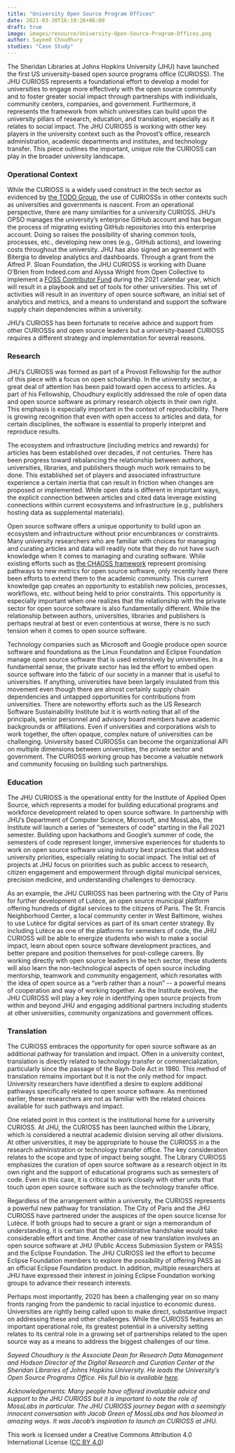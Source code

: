 ```yaml
---
title: "University Open Source Program Offices"
date: 2021-03-30T16:19:26+06:00
draft: true
image: images/resource/University-Open-Source-Program-Offices.png
author: Sayeed Choudhury
studies: "Case Study"
---
```



The Sheridan Libraries at Johns Hopkins University (JHU) have launched the first US university-based open source programs office (CURIOSS). The JHU CURIOSS represents a foundational effort to develop a model for universities to engage more effectively with the open source community and to foster greater social impact through partnerships with individuals, community centers, companies, and government. Furthermore, it represents the framework from which universities can build upon the university pillars of research, education, and translation, especially as it relates to social impact. The JHU CURIOSS is working with other key players in the university context such as the Provost’s office, research administration, academic departments and institutes, and technology transfer. This piece outlines the important, unique role the CURIOSS can play in the broader university landscape.


### Operational Context

While the CURIOSS is a widely used construct in the tech sector as evidenced by [the TODO Group](https://todogroup.org/), the use of CURIOSSs in other contexts such as universities and governments is nascent. From an operational perspective, there are many similarities for a university CURIOSS. JHU’s OPSO manages the university’s enterprise GitHub account and has begun the process of migrating existing GitHub repositories into this enterprise account. Doing so raises the possibility of sharing common tools, processes, etc., developing new ones (e.g., GitHub actions), and lowering costs throughout the university. JHU has also signed an agreement with Bitergia to develop analytics and dashboards. Through a grant from the Alfred P. Sloan Foundation, the JHU CURIOSS is working with Duane O’Brien from Indeed.com and Alyssa Wright from Open Collective to implement a [FOSS Contributor Fund](https://engineering.indeedblog.com/blog/2019/11/foss-fund-adopters/) during the 2021 calendar year, which will result in a playbook and set of tools for other universities. This set of activities will result in an inventory of open source software, an initial set of analytics and metrics, and a means to understand and support the software supply chain dependencies within a university. 

JHU’s CURIOSS has been fortunate to receive advice and support from other CURIOSSs and open source leaders but a university-based CURIOSS requires a different strategy and implementation for several reasons. 


### Research

JHU’s CURIOSS was formed as part of a Provost Fellowship for the author of this piece with a focus on open scholarship. In the university sector, a great deal of attention has been paid toward open access to articles. As part of his Fellowship, Choudhury explicitly addressed the role of open data and open source software as primary research objects in their own right. This emphasis is especially important in the context of reproducibility. There is growing recognition that even with open access to articles and data, for certain disciplines, the software is essential to properly interpret and reproduce results. 

The ecosystem and infrastructure (including metrics and rewards) for articles has been established over decades, if not centuries. There has been progress toward rebalancing the relationship between authors, universities, libraries, and publishers though much work remains to be done. This established set of players and associated infrastructure experience a certain inertia that can result in friction when changes are proposed or implemented. While open data is different in important ways, the explicit connection between articles and cited data leverage existing connections within current ecosystems and infrastructure (e.g., publishers hosting data as supplemental materials). 

Open source software offers a unique opportunity to build upon an ecosystem and infrastructure without prior encumbrances or constraints. Many university researchers who are familiar with choices for managing and curating articles and data will readily note that they do not have such knowledge when it comes to managing and curating software. While existing efforts such as [the CHAOSS framework](https://chaoss.community) represent promising pathways to new metrics for open source software, only recently have there been efforts to extend them to the academic community. This current knowledge gap creates an opportunity to establish new policies, processes, workflows, etc. without being held to prior constraints. This opportunity is especially important when one realizes that the relationship with the private sector for open source software is also fundamentally different. While the relationship between authors, universities, libraries and publishers is perhaps neutral at best or even contentious at worse, there is no such tension when it comes to open source software. 

Technology companies such as Microsoft and Google produce open source software and foundations as the Linux Foundation and Eclipse Foundation manage open source software that is used extensively by universities. In a fundamental sense, the private sector has led the effort to embed open source software into the fabric of our society in a manner that is useful to universities. If anything, universities have been largely insulated from this movement even though there are almost certainly supply chain dependencies and untapped opportunities for contributions from universities. There are noteworthy efforts such as the US Research Software Sustainability Institute but it is worth noting that all of the principals, senior personnel and advisory board members have academic backgrounds or affiliations. Even if universities and corporations wish to work together, the often opaque, complex nature of universities can be challenging. University based CURIOSSs can become the organizational API on multiple dimensions between universities, the private sector and government. The CURIOSS working group has become a valuable network and community focusing on building such partnerships. 


### Education

The JHU CURIOSS is the operational entity for the Institute of Applied Open Source, which represents a model for building educational programs and workforce development related to open source software. In partnership with JHU’s Department of Computer Science, Microsoft, and MossLabs, the Institute will launch a series of “semesters of code” starting in the Fall 2021 semester. Building upon hackathons and Google’s summer of code, the semesters of code represent longer, immersive experiences for students to work on open source software using industry best practices that address university priorities, especially relating to social impact. The initial set of projects at JHU focus on priorities such as public access to research, citizen engagement and empowerment through digital municipal services, precision medicine, and understanding challenges to democracy. 

As an example, the JHU CURIOSS has been partnering with the City of Paris for further development of Lutèce, an open source municipal platform offering hundreds of digital services to the citizens of Paris. The St. Francis Neighborhood Center, a local community center in West Baltimore, wishes to use Lutèce for digital services as part of its smart center strategy. By including Lutèce as one of the platforms for semesters of code, the JHU CURIOSS will be able to energize students who wish to make a social impact, learn about open source software development practices, and better prepare and position themselves for post-college careers. By working directly with open source leaders in the tech sector, these students will also learn the non-technological aspects of open source including mentorship, teamwork and community engagement, which resonates with the idea of open source as a “verb rather than a noun” -- a powerful means of cooperation and way of working together. As the Institute evolves, the JHU CURIOSS will play a key role in identifying open source projects from within and beyond JHU and engaging additional partners including students at other universities, community organizations and government offices. 


### Translation

The CURIOSS embraces the opportunity for open source software as an additional pathway for translation and impact. Often in a university context, translation is directly related to technology transfer or commercialization, particularly since the passage of the Bayh-Dole Act in 1980. This method of translation remains important but it is not the only method for impact. University researchers have identified a desire to explore additional pathways specifically related to open source software. As mentioned earlier, these researchers are not as familiar with the related choices available for such pathways and impact. 

One related point in this context is the institutional home for a university CURIOSS. At JHU, the CURIOSS has been launched within the Library, which is considered a neutral academic division serving all other divisions. At other universities, it may be appropriate to house the CURIOSS in a the research administration or technology transfer office. The key consideration relates to the scope and type of impact being sought. The Library CURIOSS emphasizes the curation of open source software as a research object in its own right and the support of educational programs such as semesters of code. Even in this case, it is critical to work closely with other units that touch upon open source software such as the technology transfer office. 

Regardless of the arrangement within a university, the CURIOSS represents a powerful new pathway for translation. The City of Paris and the JHU CURIOSS have partnered under the auspices of the open source license for Lutèce. If both groups had to secure a grant or sign a memorandum of understanding, it is certain that the administrative handshake would take considerable effort and time. Another case of new translation involves an open source software at JHU (Public Access Submission System or PASS) and the Eclipse Foundation. The JHU CURIOSS led the effort to become Eclipse Foundation members to explore the possibility of offering PASS as an official Eclipse Foundation product. In addition, multiple researchers at JHU have expressed their interest in joining Eclipse Foundation working groups to advance their research interests. 

Perhaps most importantly, 2020 has been a challenging year on so many fronts ranging from the pandemic to racial injustice to economic duress. Universities are rightly being called upon to make direct, substantive impact on addressing these and other challenges. While the CURIOSS features an important operational role, its greatest potential in a university setting relates to its central role in a growing set of partnerships related to the open source way as a means to address the biggest challenges of our time.

_Sayeed Choudhury is the Associate Dean for Research Data Management and Hodson Director of the Digital Research and Curation Center at the Sheridan Libraries of Johns Hopkins University. He leads the University’s Open Source Programs Office. His full bio is available [here](https://members.educause.edu/sayeed-choudhury)._

_Acknowledgements: Many people have offered invaluable advice and support to the JHU CURIOSS but it is important to note the role of MossLabs in particular. The JHU CURIOSS journey began with a seemingly innocent conversation with Jacob Green of MossLabs and has bloomed in amazing ways. It was Jacob’s inspiration to launch an CURIOSS at JHU._

This work is licensed under a Creative Commons Attribution 4.0 International License ([CC BY 4.0](https://creativecommons.org/licenses/by/4.0/))
